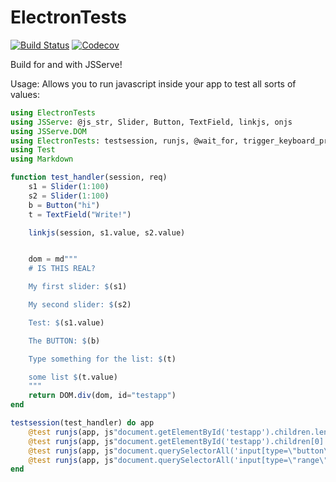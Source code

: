 # ElectronTests

[![Build Status](https://travis-ci.com/SimonDanisch/ElectronTests.jl.svg?branch=master)](https://travis-ci.com/SimonDanisch/ElectronTests.jl)
[![Codecov](https://codecov.io/gh/SimonDanisch/ElectronTests.jl/branch/master/graph/badge.svg)](https://codecov.io/gh/SimonDanisch/ElectronTests.jl)

Build for and with JSServe!

Usage:
Allows you to run javascript inside your app to test all sorts of values:

```julia
using ElectronTests
using JSServe: @js_str, Slider, Button, TextField, linkjs, onjs
using JSServe.DOM
using ElectronTests: testsession, runjs, @wait_for, trigger_keyboard_press
using Test
using Markdown

function test_handler(session, req)
    s1 = Slider(1:100)
    s2 = Slider(1:100)
    b = Button("hi")
    t = TextField("Write!")

    linkjs(session, s1.value, s2.value)


    dom = md"""
    # IS THIS REAL?

    My first slider: $(s1)

    My second slider: $(s2)

    Test: $(s1.value)

    The BUTTON: $(b)

    Type something for the list: $(t)

    some list $(t.value)
    """
    return DOM.div(dom, id="testapp")
end

testsession(test_handler) do app
    @test runjs(app, js"document.getElementById('testapp').children.length") == 1
    @test runjs(app, js"document.getElementById('testapp').children[0].children[0].innerText") == "IS THIS REAL?"
    @test runjs(app, js"document.querySelectorAll('input[type=\"button\"]').length") == 1
    @test runjs(app, js"document.querySelectorAll('input[type=\"range\"]').length") == 2
end
```
